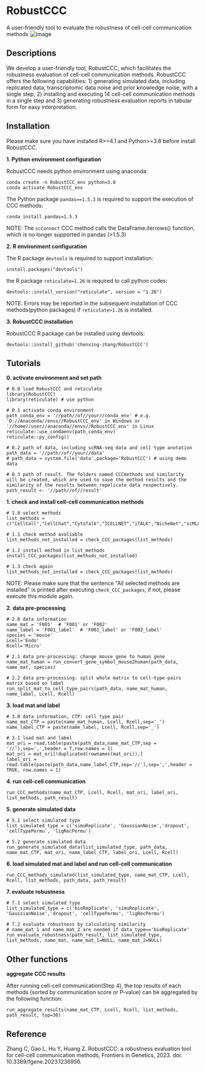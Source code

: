 # RobustCCC
A user-friendly tool to evaluate the robustness of cell-cell communication methods
![image](https://github.com/chenxing-zhang/RobustCCC/blob/main/schematic.png)


## Descriptions
We develop a user-friendly tool, RobustCCC, which facilitates the robustness evaluation of cell-cell communication methods. RobustCCC offers the following capabilities: 1) generating simulated data, including replicated data, transcriptomic data noise and prior knowledge noise, with a single step, 2) installing and executing 14 cell-cell communication methods in a single step and 3) generating robustness evaluation reports in tabular form for easy interpretation.

## Installation
Please make sure you have installed R>=4.1 and Python>=3.8 before install RobustCCC.

**1. Python environment configuration**

RobustCCC needs python environment using anaconda:
```
conda create -n RobustCCC_env python=3.8
conda activate RobustCCC_env
```

The Python package `pandas==1.5.3` is required to support the execution of CCC methods:
```
conda install pandas=1.5.3
```

NOTE: The `scConnect` CCC method calls the DataFrame.iterrows() function, which is no longer supported in pandas (>1.5.3)
  

**2. R environment configuration**

The R package `devtools` is required to support installation:
```
install.packages("devtools")
```

the R package `reticulate=1.26` is required to call python codes:
```
devtools::install_version("reticulate", version = "1.26")
```

NOTE: Errors may be reported in the subsequent installation of CCC methods(python packages) if `reticulate>1.26` is installed.


**3. RobustCCC installation**

RobustCCC R package can be installed using devtools: 
```
devtools::install_github('chenxing-zhang/RobustCCC')
```


## Tutorials
**0. activate environment and set path**
```
# 0.0 load RobustCCC and reticulate
library(RobustCCC)
library(reticulate) # use python

# 0.1 activate conda environment
path_conda_env = '//path//of//your//conda_env' # e.g. 'D://Anaconda//envs//RobustCCC_env' in Windows or '//home//user//anaconda//envs//RobustCCC_env' in Linux
reticulate::use_condaenv(path_conda_env) 
reticulate::py_config()

# 0.2 path of data, including scRNA-seq data and cell type anotation
path_data = '//path//of//your//data' 
# path_data = system.file('data',package='RobustCCC') # using demo data 

# 0.3 path of result. The folders named CCCmethods and similarity  will be created, which are used to save the method results and the similarity of the results between repelicate data respectively.
path_result <- '//path//of//result'
```

**1. check and install cell-cell communication methods**
```
# 1.0 select methods
list_methods = c("CellCall","CellChat","CytoTalk","ICELLNET","iTALK","NicheNet","scMLnet","SingleCellSignalR","Zhou","Skelly","Kumar","NATMI","scConnect","CellPhoneDB")

# 1.1 check method avaliable
list_methods_not_installed = check_CCC_packages(list_methods) 

# 1.2 install method in list_methods
install_CCC_packages(list_methods_not_installed) 

# 1.3 check again
list_methods_not_installed = check_CCC_packages(list_methods) 
```

NOTE: Please make sure that the sentence "All selected methods are installed" is printed after executing `check_CCC_packages`, if not, please execute this module again.

**2. data pre-processing**
```
# 2.0 data information
name_mat = 'F001'  # 'F001' or 'F002'
name_label = 'F001_label'  # 'F001_label' or 'F002_label'
species = 'mouse'
Lcell='Endo'
Rcell='Micro'

# 2.1 data pre-processing: change mouse gene to human gene
name_mat_human = run_convert_gene_symbol_mouse2human(path_data, name_mat, species)

# 2.2 data pre-processing: split whole matrix to cell-type-pairs matrix based on label
run_split_mat_to_cell_type_pairs(path_data, name_mat_human, name_label, Lcell, Rcell)
```

**3. load mat and label**
```
# 3.0 data information, CTP: cell type pair
name_mat_CTP = paste(name_mat_human, Lcell, Rcell,sep='_')
name_label_CTP = paste(name_label, Lcell, Rcell,sep='_')

# 3.1 load mat and label
mat_ori = read.table(paste(path_data,name_mat_CTP,sep = '//'),sep=',',header = T,row.names = 1)
mat_ori = mat_ori[!duplicated(rownames(mat_ori)),]
label_ori = read.table(paste(path_data,name_label_CTP,sep='//'),sep=',',header = TRUE, row.names = 1)
```

**4. run cell-cell communication**
```
run_CCC_methods(name_mat_CTP, Lcell, Rcell, mat_ori, label_ori, list_methods, path_result)
```

**5. generate simulated data**
```
# 5.1 select simulated type
list_simulated_type = c('simuReplicate', 'GaussianNoise','dropout', 'cellTypePermu', 'ligRecPermu')

# 5.2 generate simulated data
run_generate_simulated_data(list_simulated_type, path_data, name_mat_CTP, mat_ori, name_label_CTP, label_ori, Lcell, Rcell)
```

**6. load simulated mat and label and run cell-cell communication**
```
run_CCC_methods_simulated(list_simulated_type, name_mat_CTP, Lcell, Rcell, list_methods, path_data, path_result)
```

**7. evaluate robustness**
```
# 7.1 select simulated type
list_simulated_type = c('bioReplicate', 'simuReplicate', 'GaussianNoise','dropout', 'cellTypePermu', 'ligRecPermu')

# 7.2 evaluate robustness by calculating similarity
# name_mat_1 and name_mat_2 are needed if data_type=='bioReplicate'
run_evaluate_robustness(path_result, list_simulated_type, list_methods, name_mat, name_mat_1=NULL, name_mat_2=NULL)
```

## Other functions
**aggregate CCC results**

After running cell-cell communication(Step 4), the top results of each methods (sorted by communication score or P-value) can be aggregated by the following function:
```
run_aggregate_results(name_mat_CTP, Lcell, Rcell, list_methods, path_result, top=30)
```

## Reference
Zhang C, Gao L, Hu Y, Huang Z. RobustCCC: a robustness evaluation tool for cell-cell communication methods, Frontiers in Genetics, 2023. doi: 10.3389/fgene.2023.1236956.